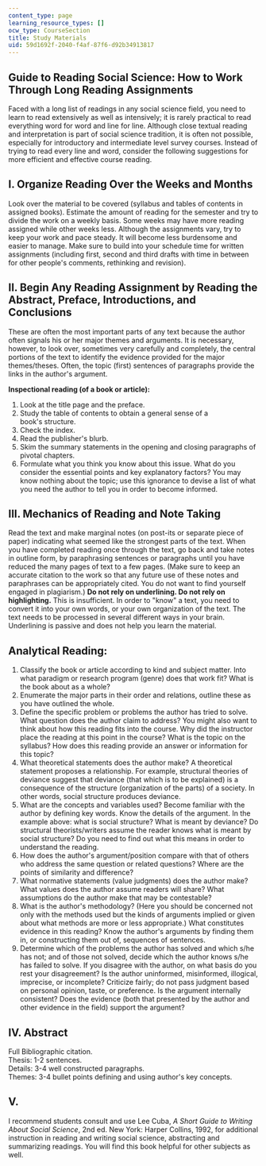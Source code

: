 ```yaml
---
content_type: page
learning_resource_types: []
ocw_type: CourseSection
title: Study Materials
uid: 59d1692f-2040-f4af-87f6-d92b34913817
---
```


Guide to Reading Social Science: How to Work Through Long Reading Assignments
-----------------------------------------------------------------------------

Faced with a long list of readings in any social science field, you need to learn to read extensively as well as intensively; it is rarely practical to read everything word for word and line for line. Although close textual reading and interpretation is part of social science tradition, it is often not possible, especially for introductory and intermediate level survey courses. Instead of trying to read every line and word, consider the following suggestions for more efficient and effective course reading.

I. Organize Reading Over the Weeks and Months
---------------------------------------------

Look over the material to be covered (syllabus and tables of contents in assigned books). Estimate the amount of reading for the semester and try to divide the work on a weekly basis. Some weeks may have more reading assigned while other weeks less. Although the assignments vary, try to keep your work and pace steady. It will become less burdensome and easier to manage. Make sure to build into your schedule time for written assignments (including first, second and third drafts with time in between for other people's comments, rethinking and revision).

II. Begin Any Reading Assignment by Reading the Abstract, Preface, Introductions, and Conclusions
-------------------------------------------------------------------------------------------------

These are often the most important parts of any text because the author often signals his or her major themes and arguments. It is necessary, however, to look over, sometimes very carefully and completely, the central portions of the text to identify the evidence provided for the major themes/theses. Often, the topic (first) sentences of paragraphs provide the links in the author's argument.

**Inspectional reading (of a book or article):**

1.  Look at the title page and the preface.
2.  Study the table of contents to obtain a general sense of a book's structure.
3.  Check the index.
4.  Read the publisher's blurb.
5.  Skim the summary statements in the opening and closing paragraphs of pivotal chapters.
6.  Formulate what you think you know about this issue. What do you consider the essential points and key explanatory factors? You may know nothing about the topic; use this ignorance to devise a list of what you need the author to tell you in order to become informed.

III. Mechanics of Reading and Note Taking
-----------------------------------------

Read the text and make marginal notes (on post-its or separate piece of paper) indicating what seemed like the strongest parts of the text. When you have completed reading once through the text, go back and take notes in outline form, by paraphrasing sentences or paragraphs until you have reduced the many pages of text to a few pages. (Make sure to keep an accurate citation to the work so that any future use of these notes and paraphrases can be appropriately cited. You do not want to find yourself engaged in plagiarism.) **Do not rely on underlining. Do not rely on highlighting.** This is insufficient. In order to "know" a text, you need to convert it into your own words, or your own organization of the text. The text needs to be processed in several different ways in your brain. Underlining is passive and does not help you learn the material.

Analytical Reading:
-------------------

1.  Classify the book or article according to kind and subject matter. Into what paradigm or research program (genre) does that work fit? What is the book about as a whole?
2.  Enumerate the major parts in their order and relations, outline these as you have outlined the whole.
3.  Define the specific problem or problems the author has tried to solve. What question does the author claim to address? You might also want to think about how this reading fits into the course. Why did the instructor place the reading at this point in the course? What is the topic on the syllabus? How does this reading provide an answer or information for this topic?
4.  What theoretical statements does the author make? A theoretical statement proposes a relationship. For example, structural theories of deviance suggest that deviance (that which is to be explained) is a consequence of the structure (organization of the parts) of a society. In other words, social structure produces deviance.
5.  What are the concepts and variables used? Become familiar with the author by defining key words. Know the details of the argument. In the example above: what is social structure? What is meant by deviance? Do structural theorists/writers assume the reader knows what is meant by social structure? Do you need to find out what this means in order to understand the reading.
6.  How does the author's argument/position compare with that of others who address the same question or related questions? Where are the points of similarity and difference?
7.  What normative statements (value judgments) does the author make? What values does the author assume readers will share? What assumptions do the author make that may be contestable?
8.  What is the author's methodology? (Here you should be concerned not only with the methods used but the kinds of arguments implied or given about what methods are more or less appropriate.) What constitutes evidence in this reading? Know the author's arguments by finding them in, or constructing them out of, sequences of sentences.
9.  Determine which of the problems the author has solved and which s/he has not; and of those not solved, decide which the author knows s/he has failed to solve. If you disagree with the author, on what basis do you rest your disagreement? Is the author uninformed, misinformed, illogical, imprecise, or incomplete? Criticize fairly; do not pass judgment based on personal opinion, taste, or preference. Is the argument internally consistent? Does the evidence (both that presented by the author and other evidence in the field) support the argument?

IV. Abstract
------------

Full Bibliographic citation.  
Thesis: 1-2 sentences.  
Details: 3-4 well constructed paragraphs.  
Themes: 3-4 bullet points defining and using author's key concepts.

V.
--

I recommend students consult and use Lee Cuba, _A Short Guide to Writing About Social Science_, 2nd ed. New York: Harper Collins, 1992, for additional instruction in reading and writing social science, abstracting and summarizing readings. You will find this book helpful for other subjects as well.
